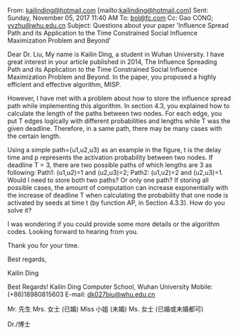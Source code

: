 From: kailinding@hotmail.com [mailto:kailinding@hotmail.com] 
Sent: Sunday, November 05, 2017 11:40 AM
To: bol@fc.com
Cc: Gao CONG; yyzhu@whu.edu.cn
Subject: Questions about your paper 'Influence Spread Path and its Application to the Time Constrained Social Influence Maximization Problem and Beyond'

 

Dear Dr. Liu,
My name is Kailin Ding, a student in Wuhan University. I have great interest in your article published in 2014, The Influence Spreading Path and its Application to the Time Constrained Social Influence Maximization Problem and Beyond. In the paper, you proposed a highly efficient and effective algorithm, MISP.

However, I have met with a problem about how to store the influence spread path while implementing this algorithm. In section 4.3, you explained how to calculate the length of the paths between two nodes. For each edge, you put T edges logically with different probabilities and lengths while T was the given deadline. Therefore, in a same path, there may be many cases with the certain length.



Using a simple path={u1,u2,u3} as an example in the figure, t is the delay time and p represents the activation probability between two nodes. If deadline T = 3, there are two possible paths of which lengths are 3 as following: Path1: (u1,u2)=1 and (u2,u3)=2; Path2: (u1,u2)=2 and (u2,u3)=1. Would I need to store both two paths? Or only one path? If storing all possible cases, the amount of computation can increase exponentially with the increase of deadline T when calculating the probability that one node is activated by seeds at time t (by function AP, in Section 4.3.3). How do you solve it?

I was wondering if you could provide some more details or the algorithm codes. Looking forward to hearing from you.

Thank you for your time.

 

Best regards,

Kailin Ding

 

Best Regards!
Kailin Ding
Computer School, Wuhan University
Mobile: (+86)18980815603
E-mail: dk027biu@whu.edu.cn

Mr. 先生  Mrs. 女士 (已婚) Miss 小姐 (未婚)  Ms. 女士 (已婚或未婚都可)

Dr./博士